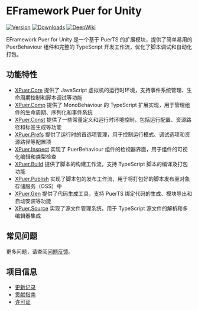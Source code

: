 # EFramework Puer for Unity

[![Version](https://img.shields.io/npm/v/org.eframework.u3d.puer)](https://www.npmjs.com/package/org.eframework.u3d.puer)
[![Downloads](https://img.shields.io/npm/dm/org.eframework.u3d.puer)](https://www.npmjs.com/package/org.eframework.u3d.puer)
[![DeepWiki](https://img.shields.io/badge/DeepWiki-Explore-blue)](https://deepwiki.com/eframework-org/U3D.PUER)

EFramework Puer for Unity 是一个基于 PuerTS 的扩展模块，提供了简单易用的 PuerBehaviour 组件和完整的 TypeScript 开发工作流，优化了脚本调试和自动化打包。

## 功能特性

- [XPuer.Core](Documentation~/XPuer.Core.md) 提供了 JavaScript 虚拟机的运行时环境，支持事件系统管理、生命周期控制和脚本调试等功能
- [XPuer.Comp](Documentation~/XPuer.Comp.md) 提供了 MonoBehaviour 的 TypeScript 扩展实现，用于管理组件的生命周期、序列化和事件系统
- [XPuer.Const](Documentation~/XPuer.Const.md) 提供了一些常量定义和运行时环境控制，包括运行配置、资源路径和标签生成等功能
- [XPuer.Prefs](Documentation~/XPuer.Prefs.md) 提供了运行时的首选项管理，用于控制运行模式、调试选项和资源路径等配置项
- [XPuer.Inspect](Documentation~/XPuer.Inspect.md) 实现了 PuerBehaviour 组件的检视器界面，用于组件的可视化编辑和类型检查
- [XPuer.Build](Documentation~/XPuer.Build.md) 提供了脚本的构建工作流，支持 TypeScript 脚本的编译及打包功能
- [XPuer.Publish](Documentation~/XPuer.Publish.md) 实现了脚本包的发布工作流，用于将打包好的脚本发布至对象存储服务（OSS）中
- [XPuer.Gen](Documentation~/XPuer.Gen.md) 提供了代码生成工具，支持 PuerTS 绑定代码的生成、模块导出和自动安装等功能
- [XPuer.Source](Documentation~/XPuer.Source.md) 实现了源文件管理系统，用于 TypeScript 源文件的解析和多编辑器集成

## 常见问题

更多问题，请查阅[问题反馈](CONTRIBUTING.md#问题反馈)。

## 项目信息

- [更新记录](CHANGELOG.md)
- [贡献指南](CONTRIBUTING.md)
- [许可证](LICENSE.md) 